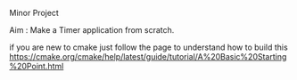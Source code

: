 Minor Project 

Aim : Make a Timer application from scratch.


if you are new to cmake just follow the page to understand how to build this
https://cmake.org/cmake/help/latest/guide/tutorial/A%20Basic%20Starting%20Point.html
